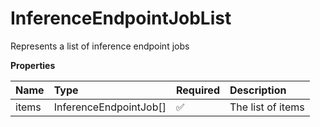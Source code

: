 # InferenceEndpointJobList

Represents a list of inference endpoint jobs

**Properties**

| Name  | Type                   | Required | Description       |
| :---- | :--------------------- | :------- | :---------------- |
| items | InferenceEndpointJob[] | ✅       | The list of items |
